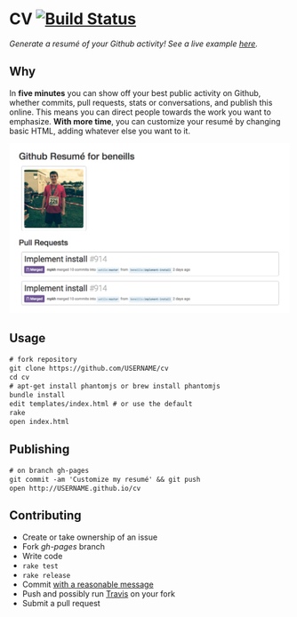 # CV [![Build Status](https://travis-ci.org/beneills/cv.svg?branch=gh-pages)](https://travis-ci.org/beneills/cv)

_Generate a resumé of your Github activity!  See a live example [here](http://beneills.github.io/cv)._

## Why

In __five minutes__ you can show off your best public activity on Github, whether commits, pull requests, stats or conversations, and publish this online.  This means you can direct people towards the work you want to emphasize.  __With more time__, you can customize your resumé by changing basic HTML, adding whatever else you want to it.

![Screenshot of resumé](screenshot.png)


## Usage

```shell
# fork repository
git clone https://github.com/USERNAME/cv
cd cv
# apt-get install phantomjs or brew install phantomjs
bundle install
edit templates/index.html # or use the default
rake
open index.html
```

## Publishing

```shell
# on branch gh-pages
git commit -am 'Customize my resumé' && git push
open http://USERNAME.github.io/cv
```

## Contributing

 - Create or take ownership of an issue
 - Fork _gh-pages_ branch
 - Write code
 - `rake test`
 - `rake release`
 - Commit [with a reasonable message](http://chris.beams.io/posts/git-commit/)
 - Push and possibly run [Travis](travis-ci.org/) on your fork
 - Submit a pull request
